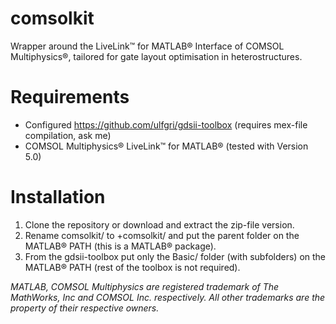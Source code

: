# comsolkit
Wrapper around the LiveLink™ for MATLAB® Interface of COMSOL Multiphysics®, tailored for gate layout optimisation in heterostructures.

# Requirements
- Configured https://github.com/ulfgri/gdsii-toolbox (requires mex-file compilation, ask me)
- COMSOL Multiphysics® LiveLink™ for MATLAB® (tested with Version 5.0)

# Installation
1. Clone the repository or download and extract the zip-file version.
2. Rename comsolkit/ to +comsolkit/ and put the parent folder on the MATLAB® PATH (this is a MATLAB® package).
3. From the gdsii-toolbox put only the Basic/ folder (with subfolders) on the MATLAB® PATH (rest of the toolbox is not required).


*MATLAB, COMSOL Multiphysics are registered trademark of The MathWorks, Inc and COMSOL Inc. respectively. All other trademarks are the property of their respective owners.*

